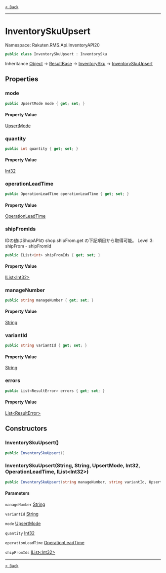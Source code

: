 [`< Back`](./)

---

# InventorySkuUpsert

Namespace: Rakuten.RMS.Api.InventoryAPI20

```csharp
public class InventorySkuUpsert : InventorySku
```

Inheritance [Object](https://docs.microsoft.com/en-us/dotnet/api/system.object) → [ResultBase](./rakuten.rms.api.json.resultbase) → [InventorySku](./rakuten.rms.api.inventoryapi20.inventorysku) → [InventorySkuUpsert](./rakuten.rms.api.inventoryapi20.inventoryskuupsert)

## Properties

### **mode**

```csharp
public UpsertMode mode { get; set; }
```

#### Property Value

[UpsertMode](./rakuten.rms.api.inventoryapi20.upsertmode)<br>

### **quantity**

```csharp
public int quantity { get; set; }
```

#### Property Value

[Int32](https://docs.microsoft.com/en-us/dotnet/api/system.int32)<br>

### **operationLeadTime**

```csharp
public OperationLeadTime operationLeadTime { get; set; }
```

#### Property Value

[OperationLeadTime](./rakuten.rms.api.inventoryapi20.operationleadtime)<br>

### **shipFromIds**

IDの値はShopAPIの shop.shipFrom.get の下記項目から取得可能。 Level 3: shipFrom - shipFromId

```csharp
public IList<int> shipFromIds { get; set; }
```

#### Property Value

[IList&lt;Int32&gt;](https://docs.microsoft.com/en-us/dotnet/api/system.collections.generic.ilist-1)<br>

### **manageNumber**

```csharp
public string manageNumber { get; set; }
```

#### Property Value

[String](https://docs.microsoft.com/en-us/dotnet/api/system.string)<br>

### **variantId**

```csharp
public string variantId { get; set; }
```

#### Property Value

[String](https://docs.microsoft.com/en-us/dotnet/api/system.string)<br>

### **errors**

```csharp
public List<ResultError> errors { get; set; }
```

#### Property Value

[List&lt;ResultError&gt;](https://docs.microsoft.com/en-us/dotnet/api/system.collections.generic.list-1)<br>

## Constructors

### **InventorySkuUpsert()**

```csharp
public InventorySkuUpsert()
```

### **InventorySkuUpsert(String, String, UpsertMode, Int32, OperationLeadTime, IList&lt;Int32&gt;)**

```csharp
public InventorySkuUpsert(string manageNumber, string variantId, UpsertMode mode, int quantity, OperationLeadTime operationLeadTime, IList<int> shipFromIds)
```

#### Parameters

`manageNumber` [String](https://docs.microsoft.com/en-us/dotnet/api/system.string)<br>

`variantId` [String](https://docs.microsoft.com/en-us/dotnet/api/system.string)<br>

`mode` [UpsertMode](./rakuten.rms.api.inventoryapi20.upsertmode)<br>

`quantity` [Int32](https://docs.microsoft.com/en-us/dotnet/api/system.int32)<br>

`operationLeadTime` [OperationLeadTime](./rakuten.rms.api.inventoryapi20.operationleadtime)<br>

`shipFromIds` [IList&lt;Int32&gt;](https://docs.microsoft.com/en-us/dotnet/api/system.collections.generic.ilist-1)<br>

---

[`< Back`](./)
